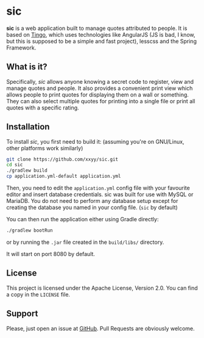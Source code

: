 # sic

__sic__ is a web application built to manage quotes attributed to people. It is based on 
[Tingo](https://github.com/xxyy/tingo), which uses technologies like AngularJS (JS is bad,
I know, but this is supposed to be a simple and fast project), lesscss and the Spring Framework.

## What is it?

Specifically, _sic_ allows anyone knowing a secret code to register, view and manage quotes and people.
It also provides a convenient print view which allows people to print quotes for displaying them on a
wall or something. They can also select multiple quotes for printing into a single file or print
all quotes with a specific rating.

## Installation

To install _sic_, you first need to build it: (assuming you're on GNU/Linux, other platforms work similarly)

````bash
git clone https://github.com/xxyy/sic.git
cd sic
./gradlew build
cp application.yml-default application.yml
````

Then, you need to edit the `application.yml` config file with your favourite editor and insert database credentials.
sic was built for use with MySQL or MariaDB. You do not need to perform any database setup except for creating the
database you named in your config file. (`sic` by default)

You can then run the application either using Gradle directly:

````bash
./gradlew bootRun
````

or by running the `.jar` file created in the `build/libs/` directory.

It will start on port 8080 by default.

## License

This project is licensed under the Apache License, Version 2.0. You can find a copy in the `LICENSE` file.

## Support

Please, just open an issue at [GitHub](https://github.com/xxyy/sic/issues). Pull Requests are obviously welcome. 
